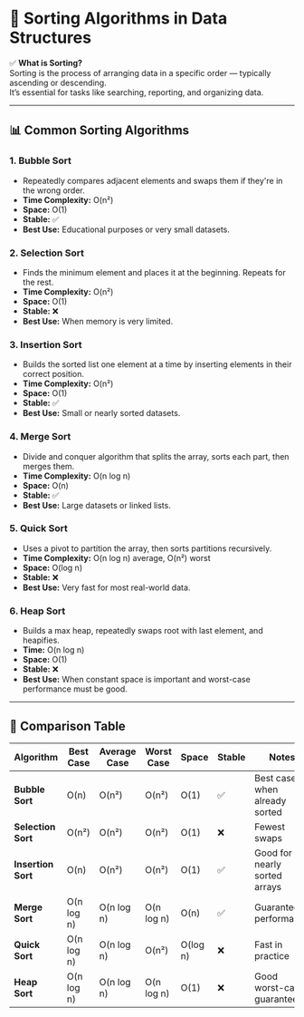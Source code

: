# 📘 Sorting Algorithms in Data Structures

✅ **What is Sorting?**  
Sorting is the process of arranging data in a specific order — typically ascending or descending.  
It’s essential for tasks like searching, reporting, and organizing data.

---

## 📊 Common Sorting Algorithms

### 1. Bubble Sort
- Repeatedly compares adjacent elements and swaps them if they're in the wrong order.  
- **Time Complexity:** O(n²)  
- **Space:** O(1)  
- **Stable:** ✅  
- **Best Use:** Educational purposes or very small datasets.

### 2. Selection Sort
- Finds the minimum element and places it at the beginning. Repeats for the rest.  
- **Time Complexity:** O(n²)  
- **Space:** O(1)  
- **Stable:** ❌  
- **Best Use:** When memory is very limited.

### 3. Insertion Sort
- Builds the sorted list one element at a time by inserting elements in their correct position.  
- **Time Complexity:** O(n²)  
- **Space:** O(1)  
- **Stable:** ✅  
- **Best Use:** Small or nearly sorted datasets.

### 4. Merge Sort
- Divide and conquer algorithm that splits the array, sorts each part, then merges them.  
- **Time Complexity:** O(n log n)  
- **Space:** O(n)  
- **Stable:** ✅  
- **Best Use:** Large datasets or linked lists.

### 5. Quick Sort
- Uses a pivot to partition the array, then sorts partitions recursively.  
- **Time Complexity:** O(n log n) average, O(n²) worst  
- **Space:** O(log n)  
- **Stable:** ❌  
- **Best Use:** Very fast for most real-world data.

### 6. Heap Sort
- Builds a max heap, repeatedly swaps root with last element, and heapifies.  
- **Time:** O(n log n)  
- **Space:** O(1)  
- **Stable:** ❌  
- **Best Use:** When constant space is important and worst-case performance must be good.

---

## 📌 Comparison Table

| Algorithm          | Best Case  | Average Case | Worst Case | Space    | Stable | Notes                         |
|--------------------|------------|--------------|------------|----------|--------|-------------------------------|
| **Bubble Sort**    | O(n)       | O(n²)        | O(n²)      | O(1)     | ✅      | Best case when already sorted |
| **Selection Sort** | O(n²)      | O(n²)        | O(n²)      | O(1)     | ❌      | Fewest swaps                  |
| **Insertion Sort** | O(n)       | O(n²)        | O(n²)      | O(1)     | ✅      | Good for nearly sorted arrays |
| **Merge Sort**     | O(n log n) | O(n log n)   | O(n log n) | O(n)     | ✅      | Guaranteed performance        |
| **Quick Sort**     | O(n log n) | O(n log n)   | O(n²)      | O(log n) | ❌      | Fast in practice              |
| **Heap Sort**      | O(n log n) | O(n log n)   | O(n log n) | O(1)     | ❌      | Good worst-case guarantee     |